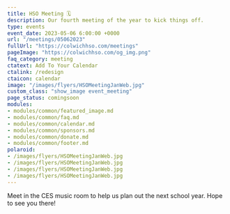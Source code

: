 ```yaml
---
title: HSO Meeting 🗓️
description: Our fourth meeting of the year to kick things off.
type: events
event_date: 2023-05-06 6:00:00 +0000
url: "/meetings/05062023"
fullUrl: "https://colwichhso.com/meetings"
pageImage: "https://colwichhso.com/og_img.png"
faq_category: meeting
ctatext: Add To Your Calendar
ctalink: /redesign
ctaicon: calendar
image: "/images/flyers/HSOMeetingJanWeb.jpg"
custom_class: "show_image event_meeting"
page_status: comingsoon
modules:
- modules/common/featured_image.md
- modules/common/faq.md
- modules/common/calendar.md
- modules/common/sponsors.md
- modules/common/donate.md
- modules/common/footer.md
polaroid: 
- /images/flyers/HSOMeetingJanWeb.jpg
- /images/flyers/HSOMeetingJanWeb.jpg
- /images/flyers/HSOMeetingJanWeb.jpg
- /images/flyers/HSOMeetingJanWeb.jpg
---
```

Meet in the CES music room to help us plan out the next school year. Hope to see you there!